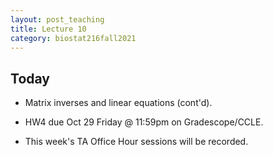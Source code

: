 ```yaml
---
layout: post_teaching
title: Lecture 10
category: biostat216fall2021
---
```


## Today

* Matrix inverses and linear equations (cont'd).

* HW4 due Oct 29 Friday @ 11:59pm on Gradescope/CCLE.

* This week's TA Office Hour sessions will be recorded.  

